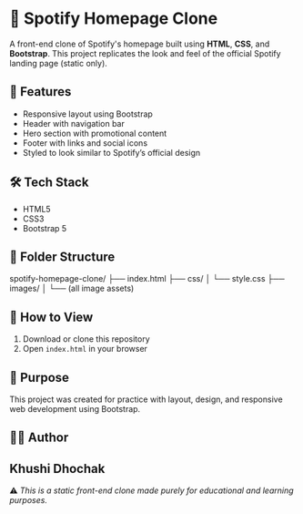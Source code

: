 # 🎵 Spotify Homepage Clone

A front-end clone of Spotify's homepage built using **HTML**, **CSS**, and **Bootstrap**. This project replicates the look and feel of the official Spotify landing page (static only).

## 📌 Features

- Responsive layout using Bootstrap
- Header with navigation bar
- Hero section with promotional content
- Footer with links and social icons
- Styled to look similar to Spotify’s official design

## 🛠️ Tech Stack

- HTML5
- CSS3
- Bootstrap 5

## 📁 Folder Structure

spotify-homepage-clone/
├── index.html
├── css/
│ └── style.css
├── images/
│ └── (all image assets)


## 🚀 How to View

1. Download or clone this repository
2. Open `index.html` in your browser

## 🎯 Purpose

This project was created for practice with layout, design, and responsive web development using Bootstrap.

## 🙋‍♀️ Author

**Khushi Dhochak**  
---

⚠️ *This is a static front-end clone made purely for educational and learning purposes.*
